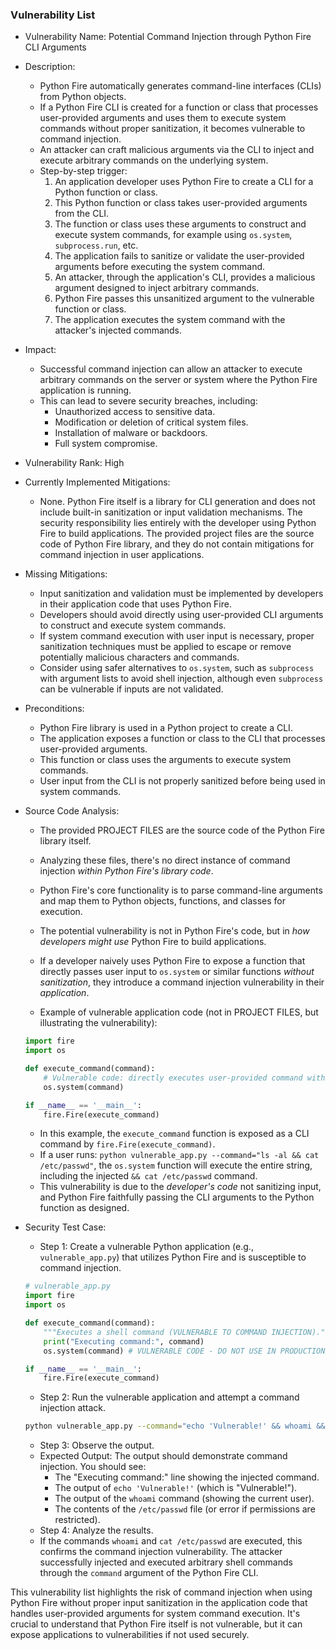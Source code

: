 ### Vulnerability List

- Vulnerability Name: Potential Command Injection through Python Fire CLI Arguments
- Description:
    - Python Fire automatically generates command-line interfaces (CLIs) from Python objects.
    - If a Python Fire CLI is created for a function or class that processes user-provided arguments and uses them to execute system commands without proper sanitization, it becomes vulnerable to command injection.
    - An attacker can craft malicious arguments via the CLI to inject and execute arbitrary commands on the underlying system.
    - Step-by-step trigger:
        1. An application developer uses Python Fire to create a CLI for a Python function or class.
        2. This Python function or class takes user-provided arguments from the CLI.
        3. The function or class uses these arguments to construct and execute system commands, for example using `os.system`, `subprocess.run`, etc.
        4. The application fails to sanitize or validate the user-provided arguments before executing the system command.
        5. An attacker, through the application's CLI, provides a malicious argument designed to inject arbitrary commands.
        6. Python Fire passes this unsanitized argument to the vulnerable function or class.
        7. The application executes the system command with the attacker's injected commands.

- Impact:
    - Successful command injection can allow an attacker to execute arbitrary commands on the server or system where the Python Fire application is running.
    - This can lead to severe security breaches, including:
        - Unauthorized access to sensitive data.
        - Modification or deletion of critical system files.
        - Installation of malware or backdoors.
        - Full system compromise.

- Vulnerability Rank: High

- Currently Implemented Mitigations:
    - None. Python Fire itself is a library for CLI generation and does not include built-in sanitization or input validation mechanisms. The security responsibility lies entirely with the developer using Python Fire to build applications. The provided project files are the source code of Python Fire library, and they do not contain mitigations for command injection in user applications.

- Missing Mitigations:
    - Input sanitization and validation must be implemented by developers in their application code that uses Python Fire.
    - Developers should avoid directly using user-provided CLI arguments to construct and execute system commands.
    - If system command execution with user input is necessary, proper sanitization techniques must be applied to escape or remove potentially malicious characters and commands.
    - Consider using safer alternatives to `os.system`, such as `subprocess` with argument lists to avoid shell injection, although even `subprocess` can be vulnerable if inputs are not validated.

- Preconditions:
    - Python Fire library is used in a Python project to create a CLI.
    - The application exposes a function or class to the CLI that processes user-provided arguments.
    - This function or class uses the arguments to execute system commands.
    - User input from the CLI is not properly sanitized before being used in system commands.

- Source Code Analysis:
    - The provided PROJECT FILES are the source code of the Python Fire library itself.
    - Analyzing these files, there's no direct instance of command injection *within Python Fire's library code*.
    - Python Fire's core functionality is to parse command-line arguments and map them to Python objects, functions, and classes for execution.
    - The potential vulnerability is not in Python Fire's code, but in *how developers might use* Python Fire to build applications.
    - If a developer naively uses Python Fire to expose a function that directly passes user input to `os.system` or similar functions *without sanitization*, they introduce a command injection vulnerability in their *application*.

    - Example of vulnerable application code (not in PROJECT FILES, but illustrating the vulnerability):
    ```python
    import fire
    import os

    def execute_command(command):
        # Vulnerable code: directly executes user-provided command without sanitization
        os.system(command)

    if __name__ == '__main__':
        fire.Fire(execute_command)
    ```
    - In this example, the `execute_command` function is exposed as a CLI command by `fire.Fire(execute_command)`.
    - If a user runs: `python vulnerable_app.py --command="ls -al && cat /etc/passwd"`, the `os.system` function will execute the entire string, including the injected `&& cat /etc/passwd` command.
    - This vulnerability is due to the *developer's code* not sanitizing input, and Python Fire faithfully passing the CLI arguments to the Python function as designed.

- Security Test Case:
    - Step 1: Create a vulnerable Python application (e.g., `vulnerable_app.py`) that utilizes Python Fire and is susceptible to command injection.
    ```python
    # vulnerable_app.py
    import fire
    import os

    def execute_command(command):
        """Executes a shell command (VULNERABLE TO COMMAND INJECTION)."""
        print("Executing command:", command)
        os.system(command) # VULNERABLE CODE - DO NOT USE IN PRODUCTION

    if __name__ == '__main__':
        fire.Fire(execute_command)
    ```
    - Step 2: Run the vulnerable application and attempt a command injection attack.
    ```bash
    python vulnerable_app.py --command="echo 'Vulnerable!' && whoami && cat /etc/passwd"
    ```
    - Step 3: Observe the output.
    - Expected Output: The output should demonstrate command injection. You should see:
        - The "Executing command:" line showing the injected command.
        - The output of `echo 'Vulnerable!'` (which is "Vulnerable!").
        - The output of the `whoami` command (showing the current user).
        - The contents of the `/etc/passwd` file (or error if permissions are restricted).
    - Step 4: Analyze the results.
    - If the commands `whoami` and `cat /etc/passwd` are executed, this confirms the command injection vulnerability. The attacker successfully injected and executed arbitrary shell commands through the `command` argument of the Python Fire CLI.

This vulnerability list highlights the risk of command injection when using Python Fire without proper input sanitization in the application code that handles user-provided arguments for system command execution. It's crucial to understand that Python Fire itself is not vulnerable, but it can expose applications to vulnerabilities if not used securely.